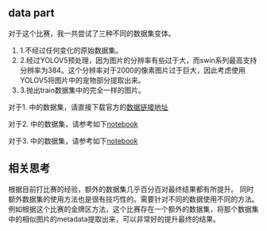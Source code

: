 ## data part
对于这个比赛，我一共尝试了三种不同的数据集变体。
1. 1.不经过任何变化的原始数据集。
2. 2.经过YOLOV5预处理，因为图片的分辨率有些过于大，而swin系列最高支持分辨率为384。这个分辨率对于2000的像素图片过于巨大，因此考虑使用YOLOV5将图片中的宠物部分提取出来。
3. 3.抛出train数据集中的完全一样的图片。

对于1. 中的数据集，请直接下载官方的[数据链接地址](https://www.kaggle.com/c/petfinder-pawpularity-score/data)

对于2. 中的数据集，请参考如下[notebook](https://www.kaggle.com/shinewine/yolov5-preprossed)

对于3. 中的数据集，请参考如下[notebook](https://www.kaggle.com/schulta/petfinder-pawpularity-score-clean)

## 相关思考

根据目前打比赛的经验，额外的数据集几乎百分百对最终结果都有所提升。
同时额外数据集的使用方法也是很有技巧性的。需要针对不同的数据使用不同的方法。
例如根据这个比赛的金牌区方法，这个比赛存在一个额外的数据集，将那个数据集中的相似图片的metadata提取出来，可以非常好的提升最终的结果。


